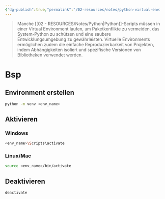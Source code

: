 ```yaml
---
{"dg-publish":true,"permalink":"/02-resources/notes/python-virtual-environment/","tags":["code/python"],"noteIcon":"","updated":"2025-09-05T10:12:31.456+02:00"}
---
```


>Manche [[02 - RESOURCES/Notes/Python\|Python]]-Scripts müssen in einer Virtual Environment laufen, um Paketkonflikte zu vermeiden, das System-Python zu schützen und eine saubere Entwicklungsumgebung zu gewährleisten. 
>Virtuelle Environments ermöglichen zudem die einfache Reproduzierbarkeit von Projekten, indem Abhängigkeiten isoliert und spezifische Versionen von Bibliotheken verwendet werden.

# Bsp

## Environment erstellen

```sh
python -m venv <env_name>
```

## Aktivieren

### Windows

```sh
<env_name>\Scripts\activate
```

### Linux/Mac

```sh
source <env_name>/bin/activate
```

## Deaktivieren

```sh
deactivate
```